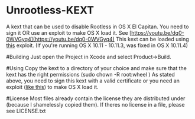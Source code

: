 # Unrootless-KEXT
A kext that can be used to disable Rootless in OS X El Capitan. You need to sign it OR use an exploit to make OS X load it.
See [https://youtu.be/dq0-0WVGyq4](https://youtu.be/dq0-0WVGyq4)
This kext can be loaded using [this](https://github.com/LinusHenze/anyKextLoader) exploit. (If you're running OS X 10.11 - 10.11.3, was fixed in OS X 10.11.4)

#Building
Just open the Project in Xcode and select Product->Build.

#Using
Copy the kext to a directory of your choice and make sure that the kext has the right permissions (sudo chown -R root:wheel <path to kext>)
As stated above, you need to sign this kext with a valid certificate or you need an exploit ([like this](https://github.com/LinusHenze/anyKextLoader)) to make OS X load it.

#License
Most files already contain the license they are distributed under (because I shamelessly copied them). If theres no license in a file, please see LICENSE.txt
